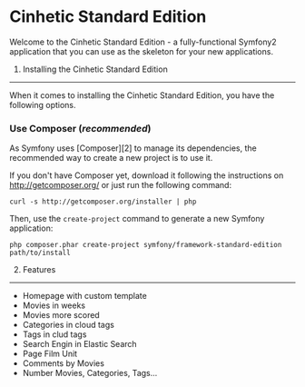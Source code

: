 Cinhetic Standard Edition
========================

Welcome to the Cinhetic Standard Edition - a fully-functional Symfony2
application that you can use as the skeleton for your new applications.

1) Installing the Cinhetic Standard Edition
----------------------------------

When it comes to installing the Cinhetic Standard Edition, you have the
following options.

### Use Composer (*recommended*)

As Symfony uses [Composer][2] to manage its dependencies, the recommended way
to create a new project is to use it.

If you don't have Composer yet, download it following the instructions on
http://getcomposer.org/ or just run the following command:

    curl -s http://getcomposer.org/installer | php

Then, use the `create-project` command to generate a new Symfony application:

    php composer.phar create-project symfony/framework-standard-edition path/to/install


2) Features
----------------------------------

* Homepage with custom template
* Movies in weeks
* Movies more scored
* Categories in cloud tags
* Tags in clud tags
* Search Engin in Elastic Search
* Page Film Unit
* Comments by Movies
* Number Movies, Categories, Tags...